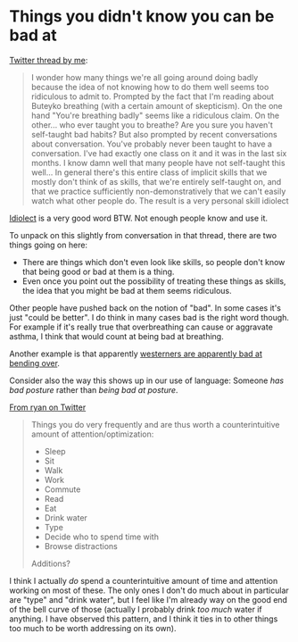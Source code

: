 # Things you didn't know you can be bad at

[Twitter thread by me](https://twitter.com/DRMacIver/status/1047976938843885568):

> I wonder how many things we're all going around doing badly because the idea of not knowing how to do them well seems too ridiculous to admit to.
> Prompted by the fact that I'm reading about Buteyko breathing (with a certain amount of skepticism). On the one hand "You're breathing badly" seems like a ridiculous claim. On the other... who ever taught you to breathe? Are you sure you haven't self-taught bad habits?
> But also prompted by recent conversations about conversation. You've probably never been taught to have a conversation. I've had exactly one class on it and it was in the last six months. I know damn well that many people have not self-taught this well...
> In general there's this entire class of implicit skills that we mostly don't think of as skills, that we're entirely self-taught on, and that we practice sufficiently non-demonstratively that we can't easily watch what other people do. The result is a very personal skill idiolect

[Idiolect](https://en.wikipedia.org/wiki/Idiolect) is a very good word BTW. Not enough people know and use it.

To unpack on this slightly from conversation in that thread, there are two things going on here:

* There are things which don't even look like skills, so people don't know that being good or bad at them is a thing.
* Even once you point out the possibility of treating these things as skills, the idea that you might be bad at them seems ridiculous.

Other people have pushed back on the notion of "bad". In some cases it's just "could be better". I do think in many cases bad is the right word though. For example if it's really true that overbreathing can cause or aggravate asthma, I think that would count at being bad at breathing.

Another example is that apparently [westerners are apparently bad at bending over](https://www.npr.org/sections/health-shots/2018/02/26/587735283/lost-art-of-bending-over-how-other-cultures-spare-their-spines?t=1538691407256).

Consider also the way this shows up in our use of language: Someone *has bad posture* rather than *being bad at posture*.

[From ryan on Twitter](https://twitter.com/ryan_nayr_/status/1047971341008130048)

> Things you do very frequently and are thus worth a counterintuitive amount of attention/optimization:
> * Sleep
> * Sit
> * Walk
> * Work
> * Commute
> * Read
> * Eat
> * Drink water
> * Type
> * Decide who to spend time with
> * Browse distractions
>
> Additions?

I think I actually *do* spend a counterintuitive amount of time and attention working on most of these. The only ones I don't do much about in particular are "type" and "drink water", but I feel like I'm already way on the good end of the bell curve of those (actually I probably drink *too much* water if anything. I have observed this pattern, and I think it ties in to other things too much to be worth addressing on its own).
